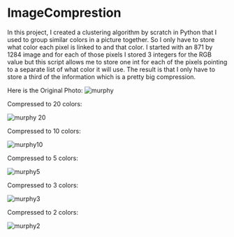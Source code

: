 # ImageComprestion

In this project, I created a clustering algorithm by scratch in Python that I used to group similar colors in a picture together. So I only have to store what color each pixel is linked to and that color. I started with an 871 by 1284 image and for each of those pixels I stored 3 integers for the RGB value but this script allows me to store one int for each of the pixels pointing to a separate list of what color it will use. The result is that I only have to store a third of the information which is a pretty big compression. 

Here is the Original Photo:
![murphy](https://github.com/BradysKool/ImageColorCompression/assets/101609721/33089524-5d23-42b9-8203-f6220e807cbb)

Compressed to 20 colors:


![murphy 20](https://github.com/BradysKool/ImageColorCompression/assets/101609721/502a1930-9d8a-4751-8e97-5a000d10af6f)


Compressed to 10 colors:


![murphy10](https://github.com/BradysKool/ImageColorCompression/assets/101609721/cb2f233c-5f15-4670-8183-bdadb4a38ddf)


Compressed to 5 colors:


![murphy5](https://github.com/BradysKool/ImageColorCompression/assets/101609721/8ccf16ce-5ce2-45d9-9224-53060573aa16)


Compressed to 3 colors:


![murphy3](https://github.com/BradysKool/ImageColorCompression/assets/101609721/bcd57d23-8dc8-40e5-82f2-a3f871026354)



Compressed to 2 colors:


![murphy2](https://github.com/BradysKool/ImageColorCompression/assets/101609721/f095e2a1-a467-4841-94d2-bf10823a0c62)
